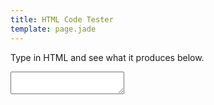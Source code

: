 ```yaml
---
title: HTML Code Tester
template: page.jade
---
```


Type in HTML and see what it produces below.

<textarea class="wide" ng-model="htmlData" auto-grow></textarea>

<div class="outline" ng-bind-html-unsafe="htmlData"></div>

